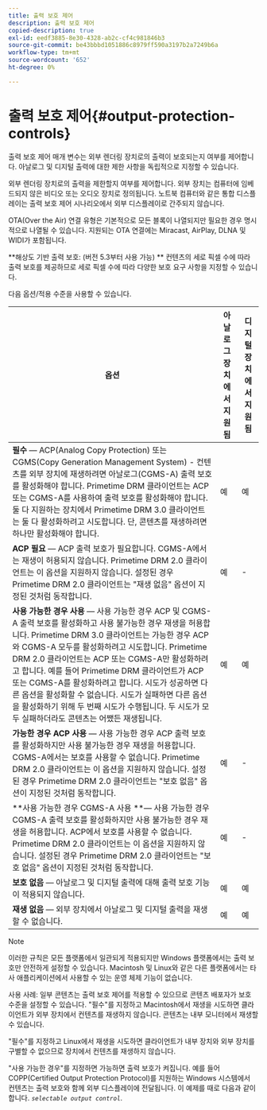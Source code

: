 ```yaml
---
title: 출력 보호 제어
description: 출력 보호 제어
copied-description: true
exl-id: eedf3885-8e30-4328-ab2c-cf4c981846b3
source-git-commit: be43bbbd1051886c8979ff590a3197b2a7249b6a
workflow-type: tm+mt
source-wordcount: '652'
ht-degree: 0%

---
```


# 출력 보호 제어{#output-protection-controls}

출력 보호 제어 매개 변수는 외부 렌더링 장치로의 출력이 보호되는지 여부를 제어합니다. 아날로그 및 디지털 출력에 대한 제한 사항을 독립적으로 지정할 수 있습니다.

외부 렌더링 장치로의 출력을 제한할지 여부를 제어합니다. 외부 장치는 컴퓨터에 임베드되지 않은 비디오 또는 오디오 장치로 정의됩니다. 노트북 컴퓨터와 같은 통합 디스플레이는 출력 보호 제어 시나리오에서 외부 디스플레이로 간주되지 않습니다.

OTA(Over the Air) 연결 유형은 기본적으로 모든 블록이 나열되지만 필요한 경우 명시적으로 나열될 수 있습니다. 지원되는 OTA 연결에는 Miracast, AirPlay, DLNA 및 WIDI가 포함됩니다.

**해상도 기반 출력 보호: (버전 5.3부터 사용 가능) ** 컨텐츠의 세로 픽셀 수에 따라 출력 보호를 제공하므로 세로 픽셀 수에 따라 다양한 보호 요구 사항을 지정할 수 있습니다.

다음 옵션/적용 수준을 사용할 수 있습니다.

| 옵션 | 아날로그 장치에서 지원됨 | 디지털 장치에서 지원됨 |
|---|---|---|
| **필수** — ACP(Analog Copy Protection) 또는 CGMS(Copy Generation Management System) - 컨텐츠를 외부 장치에 재생하려면 아날로그(CGMS-A) 출력 보호를 활성화해야 합니다. Primetime DRM 클라이언트는 ACP 또는 CGMS-A를 사용하여 출력 보호를 활성화해야 합니다. 둘 다 지원하는 장치에서 Primetime DRM 3.0 클라이언트는 둘 다 활성화하려고 시도합니다. 단, 콘텐츠를 재생하려면 하나만 활성화해야 합니다. | 예 | 예 |
| **ACP 필요** — ACP 출력 보호가 필요합니다. CGMS-A에서는 재생이 허용되지 않습니다. Primetime DRM 2.0 클라이언트는 이 옵션을 지원하지 않습니다. 설정된 경우 Primetime DRM 2.0 클라이언트는 &quot;재생 없음&quot; 옵션이 지정된 것처럼 동작합니다. | 예 | - |
| **사용 가능한 경우 사용** — 사용 가능한 경우 ACP 및 CGMS-A 출력 보호를 활성화하고 사용 불가능한 경우 재생을 허용합니다. Primetime DRM 3.0 클라이언트는 가능한 경우 ACP와 CGMS-A 모두를 활성화하려고 시도합니다. Primetime DRM 2.0 클라이언트는 ACP 또는 CGMS-A만 활성화하려고 합니다. 예를 들어 Primetime DRM 클라이언트가 ACP 또는 CGMS-A를 활성화하려고 합니다. 시도가 성공하면 다른 옵션을 활성화할 수 없습니다. 시도가 실패하면 다른 옵션을 활성화하기 위해 두 번째 시도가 수행됩니다. 두 시도가 모두 실패하더라도 콘텐츠는 어쨌든 재생됩니다. | 예 | 예 |
| **가능한 경우 ACP 사용** — 사용 가능한 경우 ACP 출력 보호를 활성화하지만 사용 불가능한 경우 재생을 허용합니다. CGMS-A에서는 보호를 사용할 수 없습니다. Primetime DRM 2.0 클라이언트는 이 옵션을 지원하지 않습니다. 설정된 경우 Primetime DRM 2.0 클라이언트는 &quot;보호 없음&quot; 옵션이 지정된 것처럼 동작합니다. | 예 | - |
| **사용 가능한 경우 CGMS-A 사용 **— 사용 가능한 경우 CGMS-A 출력 보호를 활성화하지만 사용 불가능한 경우 재생을 허용합니다. ACP에서 보호를 사용할 수 없습니다. Primetime DRM 2.0 클라이언트는 이 옵션을 지원하지 않습니다. 설정된 경우 Primetime DRM 2.0 클라이언트는 &quot;보호 없음&quot; 옵션이 지정된 것처럼 동작합니다. | 예 | - |
| **보호 없음** — 아날로그 및 디지털 출력에 대해 출력 보호 기능이 적용되지 않습니다. | 예 | 예 |
| **재생 없음** — 외부 장치에서 아날로그 및 디지털 출력을 재생할 수 없습니다. | 예 | 예 |

>[!NOTE]
>
>이러한 규칙은 모든 플랫폼에서 일관되게 적용되지만 Windows 플랫폼에서는 출력 보호만 안전하게 설정할 수 있습니다. Macintosh 및 Linux와 같은 다른 플랫폼에서는 타사 애플리케이션에서 사용할 수 있는 운영 체제 기능이 없습니다.

사용 사례: 일부 콘텐츠는 출력 보호 제어를 적용할 수 있으므로 콘텐츠 배포자가 보호 수준을 설정할 수 있습니다. &quot;필수&quot;를 지정하고 Macintosh에서 재생을 시도하면 클라이언트가 외부 장치에서 컨텐츠를 재생하지 않습니다. 콘텐츠는 내부 모니터에서 재생할 수 있습니다.

&quot;필수&quot;를 지정하고 Linux에서 재생을 시도하면 클라이언트가 내부 장치와 외부 장치를 구별할 수 없으므로 장치에서 컨텐츠를 재생하지 않습니다.

&quot;사용 가능한 경우&quot;를 지정하면 가능하면 출력 보호가 켜집니다. 예를 들어 COPP(Certified Output Protection Protocol)를 지원하는 Windows 시스템에서 컨텐츠는 출력 보호와 함께 외부 디스플레이에 전달됩니다. 이 예제를 때로 다음과 같이 합니다. *`selectable output control`*.
